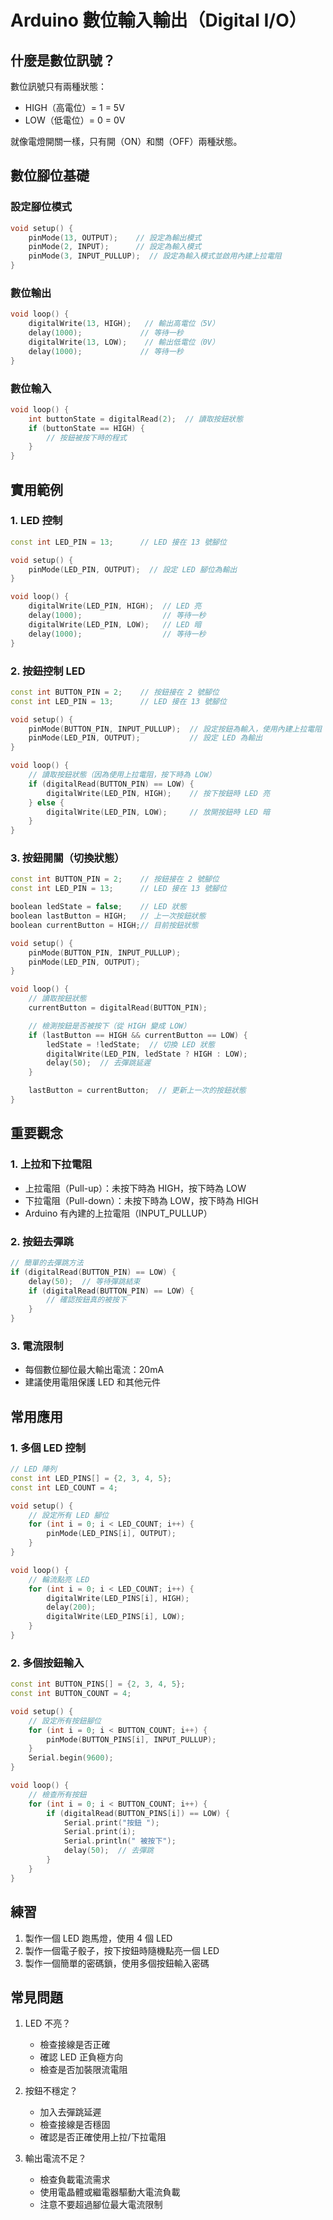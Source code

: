 # Arduino 數位輸入輸出（Digital I/O）

## 什麼是數位訊號？
數位訊號只有兩種狀態：
- HIGH（高電位）= 1 = 5V
- LOW（低電位）= 0 = 0V

就像電燈開關一樣，只有開（ON）和關（OFF）兩種狀態。

## 數位腳位基礎

### 設定腳位模式
```cpp
void setup() {
    pinMode(13, OUTPUT);    // 設定為輸出模式
    pinMode(2, INPUT);      // 設定為輸入模式
    pinMode(3, INPUT_PULLUP);  // 設定為輸入模式並啟用內建上拉電阻
}
```

### 數位輸出
```cpp
void loop() {
    digitalWrite(13, HIGH);   // 輸出高電位（5V）
    delay(1000);             // 等待一秒
    digitalWrite(13, LOW);    // 輸出低電位（0V）
    delay(1000);             // 等待一秒
}
```

### 數位輸入
```cpp
void loop() {
    int buttonState = digitalRead(2);  // 讀取按鈕狀態
    if (buttonState == HIGH) {
        // 按鈕被按下時的程式
    }
}
```

## 實用範例

### 1. LED 控制
```cpp
const int LED_PIN = 13;      // LED 接在 13 號腳位

void setup() {
    pinMode(LED_PIN, OUTPUT);  // 設定 LED 腳位為輸出
}

void loop() {
    digitalWrite(LED_PIN, HIGH);  // LED 亮
    delay(1000);                  // 等待一秒
    digitalWrite(LED_PIN, LOW);   // LED 暗
    delay(1000);                  // 等待一秒
}
```

### 2. 按鈕控制 LED
```cpp
const int BUTTON_PIN = 2;    // 按鈕接在 2 號腳位
const int LED_PIN = 13;      // LED 接在 13 號腳位

void setup() {
    pinMode(BUTTON_PIN, INPUT_PULLUP);  // 設定按鈕為輸入，使用內建上拉電阻
    pinMode(LED_PIN, OUTPUT);           // 設定 LED 為輸出
}

void loop() {
    // 讀取按鈕狀態（因為使用上拉電阻，按下時為 LOW）
    if (digitalRead(BUTTON_PIN) == LOW) {
        digitalWrite(LED_PIN, HIGH);    // 按下按鈕時 LED 亮
    } else {
        digitalWrite(LED_PIN, LOW);     // 放開按鈕時 LED 暗
    }
}
```

### 3. 按鈕開關（切換狀態）
```cpp
const int BUTTON_PIN = 2;    // 按鈕接在 2 號腳位
const int LED_PIN = 13;      // LED 接在 13 號腳位

boolean ledState = false;    // LED 狀態
boolean lastButton = HIGH;   // 上一次按鈕狀態
boolean currentButton = HIGH;// 目前按鈕狀態

void setup() {
    pinMode(BUTTON_PIN, INPUT_PULLUP);
    pinMode(LED_PIN, OUTPUT);
}

void loop() {
    // 讀取按鈕狀態
    currentButton = digitalRead(BUTTON_PIN);

    // 檢測按鈕是否被按下（從 HIGH 變成 LOW）
    if (lastButton == HIGH && currentButton == LOW) {
        ledState = !ledState;  // 切換 LED 狀態
        digitalWrite(LED_PIN, ledState ? HIGH : LOW);
        delay(50);  // 去彈跳延遲
    }

    lastButton = currentButton;  // 更新上一次的按鈕狀態
}
```

## 重要觀念

### 1. 上拉和下拉電阻
- 上拉電阻（Pull-up）：未按下時為 HIGH，按下時為 LOW
- 下拉電阻（Pull-down）：未按下時為 LOW，按下時為 HIGH
- Arduino 有內建的上拉電阻（INPUT_PULLUP）

### 2. 按鈕去彈跳
```cpp
// 簡單的去彈跳方法
if (digitalRead(BUTTON_PIN) == LOW) {
    delay(50);  // 等待彈跳結束
    if (digitalRead(BUTTON_PIN) == LOW) {
        // 確認按鈕真的被按下
    }
}
```

### 3. 電流限制
- 每個數位腳位最大輸出電流：20mA
- 建議使用電阻保護 LED 和其他元件

## 常用應用

### 1. 多個 LED 控制
```cpp
// LED 陣列
const int LED_PINS[] = {2, 3, 4, 5};
const int LED_COUNT = 4;

void setup() {
    // 設定所有 LED 腳位
    for (int i = 0; i < LED_COUNT; i++) {
        pinMode(LED_PINS[i], OUTPUT);
    }
}

void loop() {
    // 輪流點亮 LED
    for (int i = 0; i < LED_COUNT; i++) {
        digitalWrite(LED_PINS[i], HIGH);
        delay(200);
        digitalWrite(LED_PINS[i], LOW);
    }
}
```

### 2. 多個按鈕輸入
```cpp
const int BUTTON_PINS[] = {2, 3, 4, 5};
const int BUTTON_COUNT = 4;

void setup() {
    // 設定所有按鈕腳位
    for (int i = 0; i < BUTTON_COUNT; i++) {
        pinMode(BUTTON_PINS[i], INPUT_PULLUP);
    }
    Serial.begin(9600);
}

void loop() {
    // 檢查所有按鈕
    for (int i = 0; i < BUTTON_COUNT; i++) {
        if (digitalRead(BUTTON_PINS[i]) == LOW) {
            Serial.print("按鈕 ");
            Serial.print(i);
            Serial.println(" 被按下");
            delay(50);  // 去彈跳
        }
    }
}
```

## 練習
1. 製作一個 LED 跑馬燈，使用 4 個 LED
2. 製作一個電子骰子，按下按鈕時隨機點亮一個 LED
3. 製作一個簡單的密碼鎖，使用多個按鈕輸入密碼

## 常見問題
1. LED 不亮？
   - 檢查接線是否正確
   - 確認 LED 正負極方向
   - 檢查是否加裝限流電阻

2. 按鈕不穩定？
   - 加入去彈跳延遲
   - 檢查接線是否穩固
   - 確認是否正確使用上拉/下拉電阻

3. 輸出電流不足？
   - 檢查負載電流需求
   - 使用電晶體或繼電器驅動大電流負載
   - 注意不要超過腳位最大電流限制